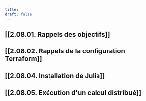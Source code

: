 ```yaml
---
title: 
draft: false
---
```


## [[2.08.01. Rappels des objectifs]]
## [[2.08.02. Rappels de la configuration Terraform]]

## [[2.08.04. Installation de Julia]]
## [[2.08.05. Exécution d'un calcul distribué]]


